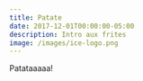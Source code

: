 ```yaml
---
title: Patate
date: 2017-12-01T00:00:00-05:00
description: Intro aux frites
image: /images/ice-logo.png
---
```

Patataaaaa!
